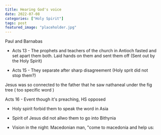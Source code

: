```yaml
---
title: Hearing God's voice
date: 2022-07-08
categories: ["Holy Spirit"]
tags: post
featured_image: "placeholder.jpg"
---
```


Paul and Barnabas

- Acts 13 - The prophets and teachers of the church in Antioch fasted and set apart them both. Laid hands on them and sent them off (Sent out by the Holy Spirit)

- Acts 15 - They separate after sharp disagreement (Holy sprit did not stop them?)



Jesus was so connected to the father that he saw nathaneal under the fig tree ( too specific word )



Acts 16 - Event though it's preaching, HS opposed

- Holy spirit forbid them to speak the word in Asia

- Spirit of Jesus did not allwo them to go into Bithynia 

- Vision in the night:  Macedonian man, "come to macedonia and help us:
